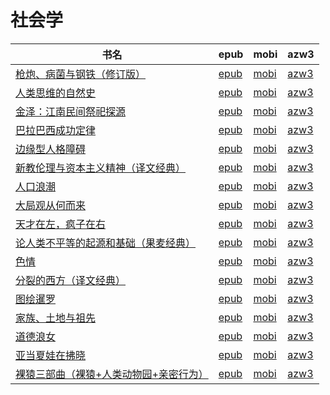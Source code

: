 # 社会学

| 书名 | epub | mobi | azw3 |
| --- | --- | --- | --- |
| [枪炮、病菌与钢铁（修订版）](http://ct.dalanmei.com/f/31084289-571705745-d4db84) | [epub](http://ct.dalanmei.com/f/31084289-571705745-d4db84) | [mobi](http://ct.dalanmei.com/f/31084289-572115647-c45e4f) | [azw3](http://ct.dalanmei.com/f/31084289-572139301-6ac968) |
| [人类思维的自然史](http://ct.dalanmei.com/f/31084289-571698492-d70c7a) | [epub](http://ct.dalanmei.com/f/31084289-571698492-d70c7a) | [mobi](http://ct.dalanmei.com/f/31084289-572115879-a609e0) | [azw3](http://ct.dalanmei.com/f/31084289-572144825-12ef82) |
| [金泽：江南民间祭祀探源](http://ct.dalanmei.com/f/31084289-571653010-a5ade5) | [epub](http://ct.dalanmei.com/f/31084289-571653010-a5ade5) | [mobi](http://ct.dalanmei.com/f/31084289-572117452-5c8eb0) | [azw3](http://ct.dalanmei.com/f/31084289-572179886-9856cb) |
| [巴拉巴西成功定律](http://ct.dalanmei.com/f/31084289-571651437-aee833) | [epub](http://ct.dalanmei.com/f/31084289-571651437-aee833) | [mobi](http://ct.dalanmei.com/f/31084289-572120042-97bd11) | [azw3](http://ct.dalanmei.com/f/31084289-572180137-d0aa24) |
| [边缘型人格障碍](http://ct.dalanmei.com/f/31084289-571532096-8c5b82) | [epub](http://ct.dalanmei.com/f/31084289-571532096-8c5b82) | [mobi](http://ct.dalanmei.com/f/31084289-571801475-5dd480) | [azw3](http://ct.dalanmei.com/f/31084289-572195058-3ce455) |
| [新教伦理与资本主义精神（译文经典）](http://ct.dalanmei.com/f/31084289-571550360-c91e64) | [epub](http://ct.dalanmei.com/f/31084289-571550360-c91e64) | [mobi](http://ct.dalanmei.com/f/31084289-571844696-9688da) | [azw3](http://ct.dalanmei.com/f/31084289-572201441-a386a3) |
| [人口浪潮](http://ct.dalanmei.com/f/31084289-571555997-9f1b67) | [epub](http://ct.dalanmei.com/f/31084289-571555997-9f1b67) | [mobi](http://ct.dalanmei.com/f/31084289-571911630-5bb087) | [azw3](http://ct.dalanmei.com/f/31084289-572203292-56f885) |
| [大局观从何而来](http://ct.dalanmei.com/f/31084289-571613403-20a8fa) | [epub](http://ct.dalanmei.com/f/31084289-571613403-20a8fa) | [mobi](http://ct.dalanmei.com/f/31084289-571733563-f77ecb) | [azw3](http://ct.dalanmei.com/f/31084289-571913133-114af6) |
| [天才在左，疯子在右](http://ct.dalanmei.com/f/31084289-571613255-268116) | [epub](http://ct.dalanmei.com/f/31084289-571613255-268116) | [mobi](http://ct.dalanmei.com/f/31084289-571733645-b8ec0b) | [azw3](http://ct.dalanmei.com/f/31084289-571913175-36bedf) |
| [论人类不平等的起源和基础（果麦经典）](http://ct.dalanmei.com/f/31084289-571608101-54e0cb) | [epub](http://ct.dalanmei.com/f/31084289-571608101-54e0cb) | [mobi](http://ct.dalanmei.com/f/31084289-571736110-4a2728) | [azw3](http://ct.dalanmei.com/f/31084289-571914234-3eb7a4) |
| [色情](None) | [epub](None) | [mobi](None) | [azw3](None) |
| [分裂的西方（译文经典）](http://ct.dalanmei.com/f/31084289-571495883-f9454a) | [epub](http://ct.dalanmei.com/f/31084289-571495883-f9454a) | [mobi](http://ct.dalanmei.com/f/31084289-571773809-c207b9) | [azw3](http://ct.dalanmei.com/f/31084289-571918721-d408ff) |
| [图绘暹罗](http://ct.dalanmei.com/f/31084289-571500034-c27b0b) | [epub](http://ct.dalanmei.com/f/31084289-571500034-c27b0b) | [mobi](http://ct.dalanmei.com/f/31084289-571775102-ea3169) | [azw3](http://ct.dalanmei.com/f/31084289-571919954-4a38a8) |
| [家族、土地与祖先](http://ct.dalanmei.com/f/31084289-571500953-89b2ae) | [epub](http://ct.dalanmei.com/f/31084289-571500953-89b2ae) | [mobi](http://ct.dalanmei.com/f/31084289-571775277-d7ae8e) | [azw3](http://ct.dalanmei.com/f/31084289-571920183-5638d4) |
| [道德浪女](http://ct.dalanmei.com/f/31084289-571517371-54a163) | [epub](http://ct.dalanmei.com/f/31084289-571517371-54a163) | [mobi](http://ct.dalanmei.com/f/31084289-571778074-4add17) | [azw3](http://ct.dalanmei.com/f/31084289-571923281-c5df8a) |
| [亚当夏娃在拂晓](http://ct.dalanmei.com/f/31084289-571550951-2095c0) | [epub](http://ct.dalanmei.com/f/31084289-571550951-2095c0) | [mobi](http://ct.dalanmei.com/f/31084289-571856077-8c14a6) | [azw3](http://ct.dalanmei.com/f/31084289-572067608-9557b0) |
| [裸猿三部曲（裸猿+人类动物园+亲密行为）](http://ct.dalanmei.com/f/31084289-571456032-9121c2) | [epub](http://ct.dalanmei.com/f/31084289-571456032-9121c2) | [mobi](http://ct.dalanmei.com/f/31084289-571788238-75bbff) | [azw3](http://ct.dalanmei.com/f/31084289-571890249-2c1ffd) |
